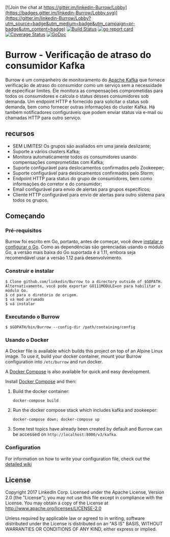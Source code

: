 [![Join the chat at https://gitter.im/linkedin-Burrow/Lobby](https://badges.gitter.im/linkedin-Burrow/Lobby.svg)](https://gitter.im/linkedin-Burrow/Lobby?utm_source=badge&utm_medium=badge&utm_campaign=pr-badge&utm_content=badge)
[![Build Status](https://travis-ci.org/linkedin/Burrow.svg)](https://travis-ci.org/linkedin/Burrow)
[![go report card](https://goreportcard.com/badge/github.com/linkedin/Burrow)](https://goreportcard.com/report/github.com/linkedin/Burrow)
[![Coverage Status](https://coveralls.io/repos/github/linkedin/Burrow/badge.svg?branch=master)](https://coveralls.io/github/linkedin/Burrow?branch=master)
[![GoDoc](https://godoc.org/github.com/linkedin/Burrow?status.svg)](https://godoc.org/github.com/linkedin/Burrow)

# Burrow - Verificação de atraso do consumidor Kafka

Burrow é um companheiro de monitoramento do [Apache Kafka](http://kafka.apache.org) que fornece verificação de atraso do consumidor como um serviço sem a necessidade de especificar limites. Ele monitora as compensações comprometidas para todos os consumidores e calcula o status desses consumidores sob demanda. Um endpoint HTTP é fornecido para solicitar o status sob demanda, bem como fornecer outras informações do cluster Kafka. Há também notificadores configuráveis que podem enviar status via e-mail ou chamadas HTTP para outro serviço.

## recursos
* SEM LIMITES! Os grupos são avaliados em uma janela deslizante;
* Suporte a vários clusters Kafka;
* Monitora automaticamente todos os consumidores usando compensações comprometidas com Kafka;
* Suporte configurável para deslocamentos confirmados pelo Zookeeper;
* Suporte configurável para deslocamentos confirmados pelo Storm;
* Endpoint HTTP para status do grupo de consumidores, bem como informações do corretor e do consumidor;
* Email configurável para envio de alertas para grupos específicos;
* Cliente HTTP configurável para envio de alertas para outro sistema para todos os grupos.

## Começando
### Pré-requisitos
Burrow foi escrito em Go, portanto, antes de começar, você deve [instalar e configurar o Go](https://golang.org/doc/install). Como as dependências são gerenciadas usando o módulo Go, a versão mais baixa do Go suportada é a 1.11, embora seja recomendável usar a versão 1.12 para desenvolvimento.

### Construir e instalar
```
$ Clone github.com/linkedin/Burrow to a directory outside of $GOPATH. Alternativamente, você pode exportar GO111MODULE=on para habilitar o módulo Go.
$ cd para o diretório de origem.
$ vá mod arrumado
$ vá instalar
```

### Executando o Burrow
```
$ $GOPATH/bin/Burrow --config-dir /path/containing/config
```

### Usando o Docker
A Docker file is available which builds this project on top of an Alpine Linux image.
To use it, build your docker container, mount your Burrow configuration into `/etc/burrow` and run docker.

A [Docker Compose](docker-compose.yml) is also available for quick and easy development.

Install [Docker Compose](https://docs.docker.com/compose/) and then:

1. Build the docker container:
   ```
   docker-compose build
   ```

2. Run the docker compose stack which includes kafka and zookeeper:
   ```
   docker-compose down; docker-compose up
   ```

3. Some test topics have already been created by default and Burrow can be accessed on `http://localhost:8000/v3/kafka`.


### Configuration
For information on how to write your configuration file, check out the [detailed wiki](https://github.com/linkedin/Burrow/wiki)

## License
Copyright 2017 LinkedIn Corp. Licensed under the Apache License, Version 2.0 (the "License"); you may not use this file except in compliance with the License.
You may obtain a copy of the License at http://www.apache.org/licenses/LICENSE-2.0

Unless required by applicable law or agreed to in writing, software distributed under the License is distributed on an "AS IS" BASIS, WITHOUT WARRANTIES OR
CONDITIONS OF ANY KIND, either express or implied.
